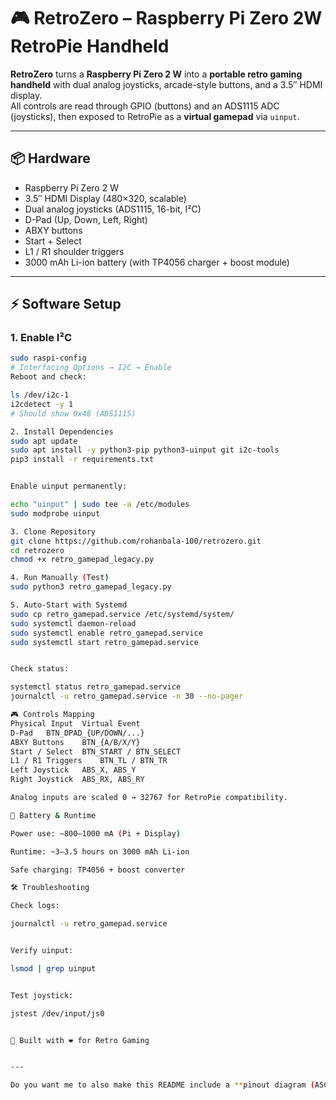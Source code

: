 # 🎮 RetroZero – Raspberry Pi Zero 2W RetroPie Handheld

**RetroZero** turns a **Raspberry Pi Zero 2 W** into a **portable retro gaming handheld** with dual analog joysticks, arcade-style buttons, and a 3.5″ HDMI display.  
All controls are read through GPIO (buttons) and an ADS1115 ADC (joysticks), then exposed to RetroPie as a **virtual gamepad** via `uinput`.

---

## 📦 Hardware

- Raspberry Pi Zero 2 W  
- 3.5″ HDMI Display (480×320, scalable)  
- Dual analog joysticks (ADS1115, 16-bit, I²C)  
- D-Pad (Up, Down, Left, Right)  
- ABXY buttons  
- Start + Select  
- L1 / R1 shoulder triggers  
- 3000 mAh Li-ion battery (with TP4056 charger + boost module)  

---

## ⚡ Software Setup

### 1. Enable I²C
```bash
sudo raspi-config
# Interfacing Options → I2C → Enable
Reboot and check:

ls /dev/i2c-1
i2cdetect -y 1
# Should show 0x48 (ADS1115)

2. Install Dependencies
sudo apt update
sudo apt install -y python3-pip python3-uinput git i2c-tools
pip3 install -r requirements.txt


Enable uinput permanently:

echo "uinput" | sudo tee -a /etc/modules
sudo modprobe uinput

3. Clone Repository
git clone https://github.com/rohanbala-100/retrozero.git
cd retrozero
chmod +x retro_gamepad_legacy.py

4. Run Manually (Test)
sudo python3 retro_gamepad_legacy.py

5. Auto-Start with Systemd
sudo cp retro_gamepad.service /etc/systemd/system/
sudo systemctl daemon-reload
sudo systemctl enable retro_gamepad.service
sudo systemctl start retro_gamepad.service


Check status:

systemctl status retro_gamepad.service
journalctl -u retro_gamepad.service -n 30 --no-pager

🎮 Controls Mapping
Physical Input	Virtual Event
D-Pad	BTN_DPAD_{UP/DOWN/...}
ABXY Buttons	BTN_{A/B/X/Y}
Start / Select	BTN_START / BTN_SELECT
L1 / R1 Triggers	BTN_TL / BTN_TR
Left Joystick	ABS_X, ABS_Y
Right Joystick	ABS_RX, ABS_RY

Analog inputs are scaled 0 → 32767 for RetroPie compatibility.

🔋 Battery & Runtime

Power use: ~800–1000 mA (Pi + Display)

Runtime: ~3–3.5 hours on 3000 mAh Li-ion

Safe charging: TP4056 + boost converter

🛠 Troubleshooting

Check logs:

journalctl -u retro_gamepad.service


Verify uinput:

lsmod | grep uinput


Test joystick:

jstest /dev/input/js0


🚀 Built with ❤️ for Retro Gaming


---

Do you want me to also make this README include a **pinout diagram (ASCII or Markdown table)** so users can see exactly which GPIO pins connect to which buttons?
